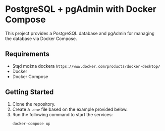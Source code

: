 # PostgreSQL + pgAdmin with Docker Compose

This project provides a PostgreSQL database and pgAdmin for managing the database via Docker Compose.

## Requirements
- Stąd można dockera `https://www.docker.com/products/docker-desktop/`
- Docker
- Docker Compose

## Getting Started

1. Clone the repository.
2. Create a `.env` file based on the example provided below.
3. Run the following command to start the services:
   ```bash
   docker-compose up
   ```
